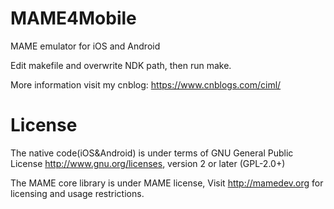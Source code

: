# MAME4Mobile
MAME emulator for iOS and Android

Edit makefile and overwrite NDK path, then run make.

More information visit my cnblog: https://www.cnblogs.com/ciml/



# License

The native code(iOS&Android) is under terms of GNU General Public License <http://www.gnu.org/licenses>, version 2 or later (GPL-2.0+)

The MAME core library is under MAME license, Visit http://mamedev.org for licensing and usage restrictions. 
